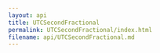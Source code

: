 ```yaml
---
layout: api
title: UTCSecondFractional
permalink: UTCSecondFractional/index.html
filename: api/UTCSecondFractional.md
---
```

